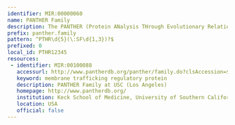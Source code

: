 ```yaml
---
identifier: MIR:00000060
name: PANTHER Family
description: The PANTHER (Protein ANalysis THrough Evolutionary Relationships) Classification System is a resource that classifies genes by their functions, using published scientific experimental evidence and evolutionary relationships to predict function even in the absence of direct experimental evidence. This collection references groups of genes that have been organised as families.
prefix: panther.family
pattern: ^PTHR\d{5}(\:SF\d{1,3})?$
prefixed: 0
local_id: PTHR12345
resources:
 - identifier: MIR:00100088
   accessurl: http://www.pantherdb.org/panther/family.do?clsAccession=${lid}
   keyword: membrane trafficking regulatory protein
   description: PANTHER Family at USC (Los Angeles)
   homepage: http://www.pantherdb.org/
   institution: Keck School of Medicine, University of Southern California
   location: USA
   official: false
---
```

